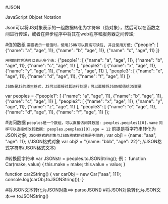 #JSON

JavaScript Objcet Notation

Json可以将JS对象表示的一组数据转化为字符串（伪对象），然后可以在函数之间进行传递，或者在异步程序中将其在web程序和服务器之间传递;

#值的数组
`需要表示一组值时，使用JSON可以提高可读性, 并且使用方便;`
{"people": [
        {"name": "a", "age", 11},
        {"name": "b", "age", 11},
        {"name": "c", "age", 11}
]}

`用相同的方法可以表示多个值:`
{"people1": [
        {"name": "a", "age", 11},
        {"name": "b", "age", 11},
        {"name": "c", "age", 11}
],
"people2": [
        {"name": "x", "age", 11},
        {"name": "y", "age", 11},
        {"name": "z", "age", 11}
],
"people3": [
        {"name": "e", "age", 11},
        {"name": "d", "age", 11},
        {"name": "f", "age", 11}
]}

`JSON是JS的原生格式，JS可以直接对其进行处理;`
`可以直接将JSON赋值给JS变量`

var peoples = 
{"people1": [
        {"name": "a", "age", 11},
        {"name": "b", "age", 11},
        {"name": "c", "age", 11}
],
"people2": [
        {"name": "x", "age", 11},
        {"name": "y", "age", 11},
        {"name": "z", "age", 11}
],
"people3": [
        {"name": "e", "age", 11},
        {"name": "d", "age", 11},
        {"name": "f", "age", 11}
]};

#访问数据
`peoples是一个数组，可以直接访问其数据: peoples.peoples1[0].name`
`同样可以直接修改其数据: peoples.peoples1[0].age = 12`
前提是将字符串转化为JSON对象;
`JSON格式的对象与JSON格式的对象是不同的;`
var obj1 = {name: "aaa", "age": 11}; //JSON格式对象
var obj2 = "{name: "bbb", "age": 22}"; //JSON格式字符串(JSON格式文本)

#转换回字符串
var JSONstr = peoples.toJSONString();
例：
function Car(make, value) {
    this.make = make;
    this.value = value;
}

function car2String() { 
    var carObj = new Car("aaa", 111);
    console.log(carObj.toJSONString());
}

#将JSON文本转化为JSON对象==> parseJSON()
#将JSON对象转化为JSON文本==> toJSONString()



